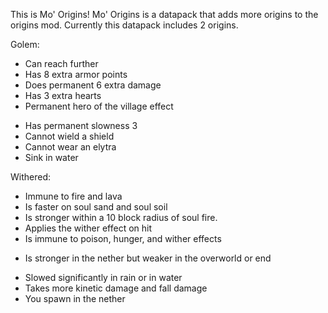 This is Mo' Origins! Mo' Origins is a datapack that adds more origins to the origins mod.
Currently this datapack includes 2 origins.

Golem:
+ Can reach further
+ Has 8 extra armor points
+ Does permanent 6 extra damage
+ Has 3 extra hearts
+ Permanent hero of the village effect
- Has permanent slowness 3
- Cannot wield a shield
- Cannot wear an elytra
- Sink in water


Withered:
+ Immune to fire and lava
+ Is faster on soul sand and soul soil
+ Is stronger within a 10 block radius of soul fire.
+ Applies the wither effect on hit
+ Is immune to poison, hunger, and wither effects
* Is stronger in the nether but weaker in the overworld or end
- Slowed significantly in rain or in water
- Takes more kinetic damage and fall damage
- You spawn in the nether
